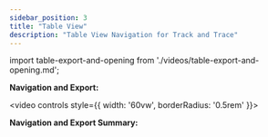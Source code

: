 ```yaml
---
sidebar_position: 3
title: "Table View"
description: "Table View Navigation for Track and Trace"
---
```


import table-export-and-opening from './videos/table-export-and-opening.md';

**Navigation and Export:**

<video controls style={{ width: '60vw', borderRadius: '0.5rem' }}>
  <source src={table-export-and-opening}/>
</video>

**Navigation and Export Summary:**

